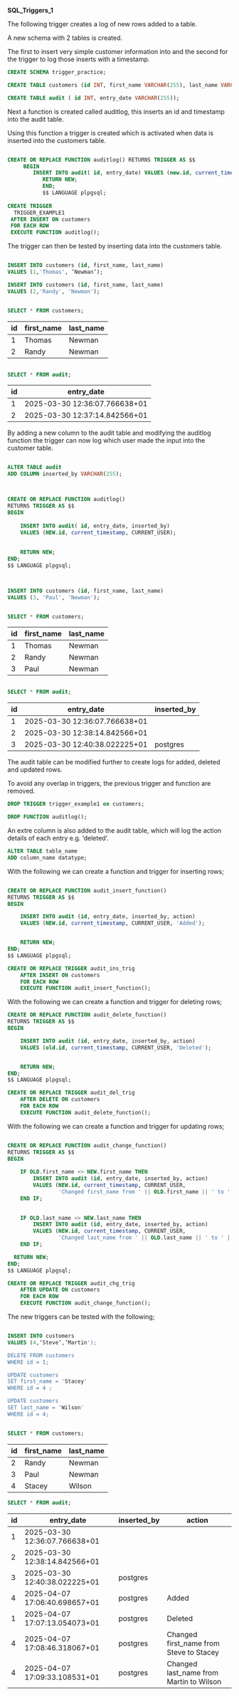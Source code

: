 **SQL_Triggers_1**

The following trigger creates a log of new rows added to a table.

A new schema with 2 tables is created. 

The first to insert very simple customer information into and the second for the trigger to log those inserts with a timestamp. 


```sql
CREATE SCHEMA trigger_practice;

CREATE TABLE customers (id INT, first_name VARCHAR(255), last_name VARCHAR (255));

CREATE TABLE audit ( id INT, entry_date VARCHAR(255));

```

Next a function is created called auditlog, this inserts an id and timestamp into the audit table.

Using this function a trigger is created which is activated when data is inserted into the customers table.

```sql

CREATE OR REPLACE FUNCTION auditlog() RETURNS TRIGGER AS $$
     BEGIN
	    INSERT INTO audit( id, entry_date) VALUES (new.id, current_timestamp);
		   RETURN NEW;
		   END;
		   $$ LANGUAGE plpgsql;
		   
CREATE TRIGGER 
  TRIGGER_EXAMPLE1
 AFTER INSERT ON customers
 FOR EACH ROW
 EXECUTE FUNCTION auditlog();

```

The trigger can then be tested by inserting data into the customers table.

```sql

INSERT INTO customers (id, first_name, last_name)
VALUES (1,'Thomas', ‘Newman’);

INSERT INTO customers (id, first_name, last_name)
VALUES (2,'Randy', 'Newman');


SELECT * FROM customers;

```


| id  |	first_name  | last_name |
|-----|-------------|-----------|
| 1	  | Thomas  | Newman  |
| 2	  | Randy  |	Newman  |

```sql

SELECT * FROM audit;

```

|   id |         entry_date             |
|--------------|--------------------------------|
| 1	           | 2025-03-30 12:36:07.766638+01  |
| 2	           | 2025-03-30 12:37:14.842566+01  |

By adding a new column to the audit table and modifying the auditlog function the trigger can now log which user made the input into the customer table.

```sql

ALTER TABLE audit
ADD COLUMN inserted_by VARCHAR(255);



CREATE OR REPLACE FUNCTION auditlog() 
RETURNS TRIGGER AS $$
BEGIN
   
    INSERT INTO audit( id, entry_date, inserted_by) 
    VALUES (NEW.id, current_timestamp, CURRENT_USER);
    
   
    RETURN NEW;
END;
$$ LANGUAGE plpgsql;



INSERT INTO customers (id, first_name, last_name)
VALUES (3, 'Paul', 'Newman');

```


```sql

SELECT * FROM customers;

```

| id   |	first_name  | last_name  |
|------|--------------|------------|
| 1	   | Thomas |	Newman   |
| 2	   | Randy  | Newman   |
| 3	   | Paul   |	   Newman |

```sql

SELECT * FROM audit;

```

|        id   |   	    entry_date 	           |   inserted_by  |
|---------------|--------------------------------|----------------|
|   1	            | 2025-03-30 12:36:07.766638+01  |	       |
|   2	          | 2025-03-30 12:38:14.842566+01 |      |
|   3	         |  2025-03-30 12:40:38.022225+01 |   	postgres  |



The audit table can be modified further to create logs for added, deleted and updated rows.

To avoid any overlap in triggers,  the previous trigger and function are removed.

```sql
DROP TRIGGER trigger_example1 on customers; 

DROP FUNCTION auditlog();

```

An extre column is also added to the audit table, which will log the action details of each entry e.g.  ‘deleted’.

```sql
ALTER TABLE table_name
ADD column_name datatype;
```


With the following we can create a function and trigger for inserting rows;

```sql

CREATE OR REPLACE FUNCTION audit_insert_function() 
RETURNS TRIGGER AS $$
BEGIN

    INSERT INTO audit (id, entry_date, inserted_by, action) 
    VALUES (NEW.id, current_timestamp, CURRENT_USER, 'Added');


    RETURN NEW;
END;
$$ LANGUAGE plpgsql;

CREATE OR REPLACE TRIGGER audit_ins_trig
    AFTER INSERT ON customers
    FOR EACH ROW
    EXECUTE FUNCTION audit_insert_function();

```

With the following we can create a function and trigger for deleting rows;

```sql
CREATE OR REPLACE FUNCTION audit_delete_function() 
RETURNS TRIGGER AS $$
BEGIN

    INSERT INTO audit (id, entry_date, inserted_by, action) 
    VALUES (old.id, current_timestamp, CURRENT_USER, 'Deleted');


    RETURN NEW;
END;
$$ LANGUAGE plpgsql;

CREATE OR REPLACE TRIGGER audit_del_trig
    AFTER DELETE ON customers
    FOR EACH ROW
    EXECUTE FUNCTION audit_delete_function();
```

With the following we can create a function and trigger for updating rows;

```sql

CREATE OR REPLACE FUNCTION audit_change_function() 
RETURNS TRIGGER AS $$
BEGIN
    
    IF OLD.first_name <> NEW.first_name THEN
        INSERT INTO audit (id, entry_date, inserted_by, action) 
        VALUES (NEW.id, current_timestamp, CURRENT_USER, 
                'Changed first_name from ' || OLD.first_name || ' to ' || NEW.first_name);
    END IF;

    
    IF OLD.last_name <> NEW.last_name THEN
        INSERT INTO audit (id, entry_date, inserted_by, action) 
        VALUES (NEW.id, current_timestamp, CURRENT_USER, 
                'Changed last_name from ' || OLD.last_name || ' to ' || NEW.last_name);
    END IF;

  RETURN NEW;
END;
$$ LANGUAGE plpgsql;

CREATE OR REPLACE TRIGGER audit_chg_trig
    AFTER UPDATE ON customers
    FOR EACH ROW
    EXECUTE FUNCTION audit_change_function();

```

The new triggers can be tested with the following;

```sql

INSERT INTO customers
VALUES (4,’Steve’,’Martin');

DELETE FROM customers 
WHERE id = 1;

UPDATE customers 
SET first_name = 'Stacey'
WHERE id = 4 ;

UPDATE customers 
SET last_name = 'Wilson'
WHERE id = 4;

```

```sql

SELECT * FROM customers;

```

| id   |	first_name  | last_name  |
|------|--------------|------------|
| 2	   | Randy  | Newman   |
| 3	   | Paul   |	   Newman |
| 4       | Stacey | Wilson  |

```sql
SELECT * FROM audit;
```

|        id   |   	    entry_date 	           |   inserted_by  |  action    |
|---------------|--------------------------------|----------------|--------------|
|   1	            | 2025-03-30 12:36:07.766638+01  |	       |  |
|   2	          | 2025-03-30 12:38:14.842566+01 |      |   |
|   3	         |  2025-03-30 12:40:38.022225+01 |   	postgres |  |
| 4	|  2025-04-07 17:06:40.698657+01 	| postgres |	Added  |
| 1	| 2025-04-07 17:07:13.054073+01 	| postgres |	Deleted |
| 4	| 2025-04-07 17:08:46.318067+01 	| postgres |	Changed first_name from Steve to Stacey |
| 4	| 2025-04-07 17:09:33.108531+01 	| postgres |	Changed last_name from Martin to Wilson |




